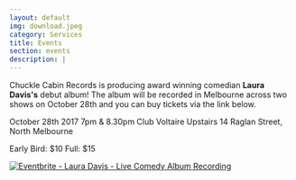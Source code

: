 ```yaml
---
layout: default
img: download.jpeg
category: Services
title: Events
section: events
description: |
---
```

Chuckle Cabin Records is producing award winning comedian **Laura Davis's** debut album! The album will be recorded in Melbourne across two shows on October 28th and you can buy tickets via the link below.


October 28th 2017
7pm & 8.30pm
Club Voltaire
Upstairs 14 Raglan Street, North Melbourne

Early Bird: $10
Full: $15

<a href="https://www.eventbrite.co.uk/e/laura-davis-live-comedy-album-recording-tickets-37059829949?ref=ebtnebtckt" target="_blank"><img src="https://www.eventbrite.co.uk/custombutton?eid=37059829949" alt="Eventbrite - Laura Davis - Live Comedy Album Recording" /></a>
